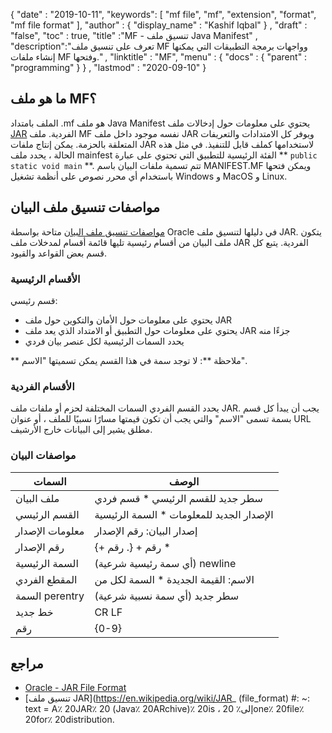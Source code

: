 {
  "date" : "2019-10-11",
  "keywords": [ "mf file", "mf", "extension", "format", "mf file format" ],
  "author" : {
    "display_name" : "Kashif Iqbal"
} ,
  "draft" : "false",
  "toc" : true,
  "title" :"MF - تنسيق ملف Java Manifest" ,
  "description":"تعرف على تنسيق ملف MF وواجهات برمجة التطبيقات التي يمكنها إنشاء ملفات MF وفتحها." ,
  "linktitle" : "MF",
  "menu" : {
    "docs" : {
      "parent" : "programming"
}
} ,
  "lastmod" : "2020-09-10"
}

## ما هو ملف MF؟

الملف بامتداد .mf هو ملف Java Manifest يحتوي على معلومات حول إدخالات ملف [JAR](/ar/programming/jar/) الفردية. ملف MF نفسه موجود داخل ملف JAR ويوفر كل الامتدادات والتعريفات المتعلقة بالحزمة. يمكن إنتاج ملفات JAR لاستخدامها كملف قابل للتنفيذ. في مثل هذه الحالة ، يحدد ملف mainfest الفئة الرئيسية للتطبيق التي تحتوي على عبارة ** `public static void main` **. تتم تسمية ملفات البيان باسم MANIFEST.MF ويمكن فتحها باستخدام أي محرر نصوص على أنظمة تشغيل Windows و MacOS و Linux.

## مواصفات تنسيق ملف البيان

[مواصفات تنسيق ملف البيان](https://docs.oracle.com/javase/8/docs/technotes/guides/jar/jar.html) متاحة بواسطة Oracle في دليلها لتنسيق ملف JAR. يتكون ملف البيان من أقسام رئيسية تليها قائمة أقسام لمدخلات ملف JAR الفردية. يتبع كل قسم بعض القواعد والقيود.

### الأقسام الرئيسية

قسم رئيسي:

* يحتوي على معلومات حول الأمان والتكوين حول ملف JAR
* يحتوي على معلومات حول التطبيق أو الامتداد الذي يعد ملف JAR جزءًا منه
* يحدد السمات الرئيسية لكل عنصر بيان فردي

** ملاحظة **: لا توجد سمة في هذا القسم يمكن تسميتها "الاسم".

### الأقسام الفردية

يحدد القسم الفردي السمات المختلفة لحزم أو ملفات ملف JAR. يجب أن يبدأ كل قسم بسمة تسمى "الاسم" والتي يجب أن تكون قيمتها مسارًا نسبيًا للملف ، أو عنوان URL مطلق يشير إلى البيانات خارج الأرشيف.

### مواصفات البيان

| السمات | الوصف |
---|---|
| ملف البيان | سطر جديد للقسم الرئيسي * قسم فردي |
| القسم الرئيسي | الإصدار الجديد للمعلومات * السمة الرئيسية |
| معلومات الإصدار | إصدار البيان: رقم الإصدار |
| رقم الإصدار | رقم + {. رقم +} * |
| السمة الرئيسية | (أي سمة رئيسية شرعية) newline |
| المقطع الفردي | الاسم: القيمة الجديدة * السمة لكل من |
| السمة perentry | (أي سمة نسبية شرعية) سطر جديد |
| خط جديد | CR LF | LF | CR (لا يتبعه LF) |
| رقم | {0-9} |

## مراجع

* [Oracle - JAR File Format](https://docs.oracle.com/javase/8/docs/technotes/guides/jar/jar.html)
* [تنسيق ملف JAR](https://en.wikipedia.org/wiki/JAR_ (file_format) #: ~: text = A٪ 20JAR٪ 20 (Java٪ 20ARchive)٪ 20is ، إلى٪ 20one٪ 20file٪ 20for٪ 20distribution.

